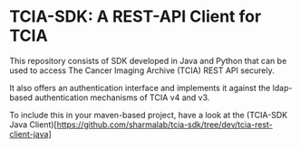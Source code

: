 TCIA-SDK: A REST-API Client for TCIA
=====================================

This repository consists of SDK developed in Java and Python that can be used to access The Cancer Imaging Archive (TCIA) REST API securely. 

It also offers an authentication interface and implements it against the ldap-based authentication mechanisms of TCIA v4 and v3.

To include this in your maven-based project, have a look at the (TCIA-SDK Java Client)[https://github.com/sharmalab/tcia-sdk/tree/dev/tcia-rest-client-java]
